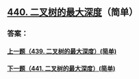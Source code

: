 ## [440. 二叉树的最大深度](https://leetcode-cn.com/problems/merge-two-sorted-lists/)（简单）





### 答案：



#### [上一题（439. 二叉树的最大深度）(简单)](https://github.com/sdwwld/leetCode/blob/master/src/main/java/com/wld/java/leetcode/leetCode0439.md)

#### [下一题（441. 二叉树的最大深度）(简单)](https://github.com/sdwwld/leetCode/blob/master/src/main/java/com/wld/java/leetcode/leetCode0441.md)